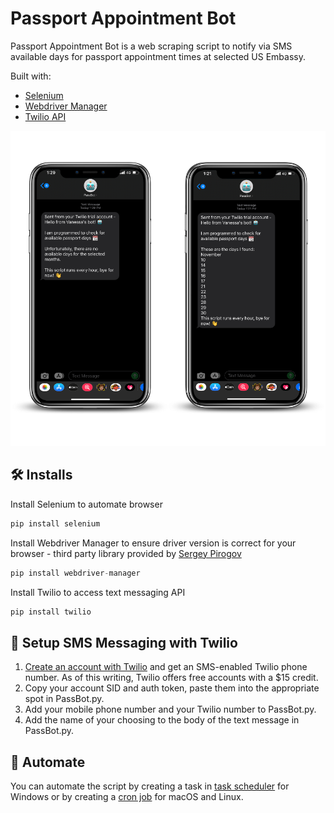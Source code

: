 # Passport Appointment Bot

Passport Appointment Bot is a web scraping script to notify via SMS available days for passport appointment times at selected US Embassy.

Built with:
* [Selenium](https://pypi.org/project/selenium/ "Selenium")
* [Webdriver Manager](https://github.com/SergeyPirogov/webdriver_manager "Webdriver Manager")
* [Twilio API](https://www.twilio.com/ "Twilio API")

<center><img src="assets/images/Twilio_SMS.png" alt="iPhone Twilio SMS" width="600px"/></center>

## 🛠️ Installs 

Install Selenium to automate browser
```python
pip install selenium
```

Install Webdriver Manager to ensure driver version is correct for your browser - third party library provided by [Sergey Pirogov](https://github.com/SergeyPirogov "Sergey Pirogov")
```python
pip install webdriver-manager
```

Install Twilio to access text messaging API
```python
pip install twilio
```

## 📱 Setup SMS Messaging with Twilio

1. [Create an account with Twilio](https://www.twilio.com/ "Create an account with Twilio") and get an SMS-enabled Twilio phone number. As of this writing, Twilio offers free accounts with a $15 credit.
2. Copy your account SID and auth token, paste them into the appropriate spot in PassBot.py.
3. Add your mobile phone number and your Twilio number to PassBot.py.
4. Add the name of your choosing to the body of the text message in PassBot.py.

## 🤖 Automate

You can automate the script by creating a task in [task scheduler](https://www.jcchouinard.com/python-automation-using-task-scheduler/ "task scheduler") for Windows or by creating a [cron job](https://betterprogramming.pub/https-medium-com-ratik96-scheduling-jobs-with-crontab-on-macos-add5a8b26c30 "cron job") for macOS and Linux.
